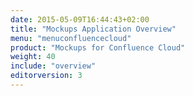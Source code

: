 ```yaml
---
date: 2015-05-09T16:44:43+02:00
title: "Mockups Application Overview"
menu: "menuconfluencecloud"
product: "Mockups for Confluence Cloud"
weight: 40
include: "overview"
editorversion: 3
---
```

